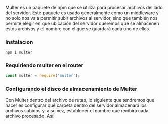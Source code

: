 Multer es un paquete de npm que se utiliza para procesar archivos del lado del servidor. Este paquete es usado generalmente como un middleware y no solo nos va a permitir subir archivos al servidor, sino que también nos permite elegir en qué ubicación del servidor queremos que se almacenen estos archivos y el nombre con el que se guardará cada uno de ellos.

### Instalacion

```bash
npm i multer
```

### Requiriendo multer en el router

```js
const multer = require('multer');
```

### Configurando el disco de almacenamiento de Multer

Con Multer dentro del archivo de rutas, lo siguiente que tendremos que hacer es configurar qué carpeta dentro del servidor almacenará los archivos subidos y, a su vez, establecer el nombre que recibirá cada archivo procesado. Así:

